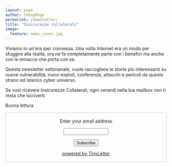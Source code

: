 ```yaml
---
layout: page
author: thesp0nge
permalink: /newsletter/
title: "Insicurezze colleterali"
image:
  feature: news_cover.jpg
---
```


Viviamo in un'era iper connessa. Una volta Internet era un modo per sfuggire
alla realtà, ora ne fa completamente parte con i benefici ma anche con le
minacce che porta con se.

Questa newsletter settimanale, vuole raccogliere le storie più interessanti su
nuove vulnerabilità, nuovi exploit, conferenze, attacchi e pericoli da questo
strano ed isterico cyber universo.

Se vuoi ricevere Insicurezze Collaterali, ogni venerdì nella tua mailbox non ti
resta che iscriverti.

Buona lettura
<form style="border:1px solid #ccc;padding:3px;text-align:center;" action="https://tinyletter.com/insicurezze-collaterali" method="post" target="popupwindow" onsubmit="window.open('https://tinyletter.com/insicurezze-collaterali', 'popupwindow', 'scrollbars=yes,width=800,height=600');return true"><p><label for="tlemail">Enter your email address</label></p><p><input type="text" style="width:140px" name="email" id="tlemail" /></p><input type="hidden" value="1" name="embed"/><input type="submit" value="Subscribe" /><p><a href="https://tinyletter.com" target="_blank">powered by TinyLetter</a></p></form>
